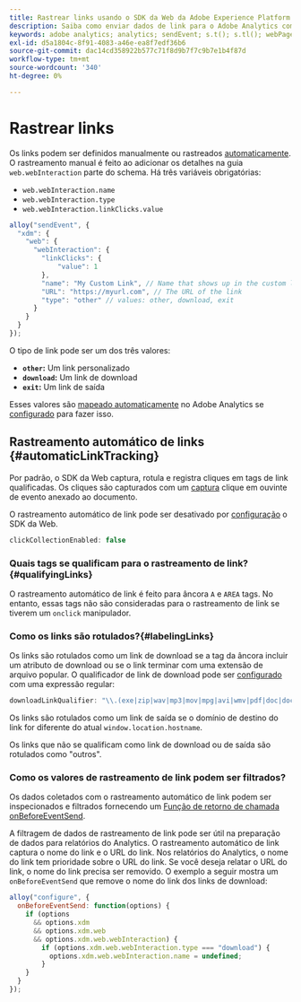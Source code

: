 ```yaml
---
title: Rastrear links usando o SDK da Web da Adobe Experience Platform
description: Saiba como enviar dados de link para o Adobe Analytics com o Experience Platform Web SDK
keywords: adobe analytics; analytics; sendEvent; s.t(); s.tl(); webPageDetails; pageViews; webInteraction; interação da web; exibições de página; rastreamento de link; links; rastrear links; clickCollection; coleta de cliques;
exl-id: d5a1804c-8f91-4083-a46e-ea8f7edf36b6
source-git-commit: dac14cd358922b577c71f8d9b7f7c9b7e1b4f87d
workflow-type: tm+mt
source-wordcount: '340'
ht-degree: 0%

---
```


# Rastrear links

Os links podem ser definidos manualmente ou rastreados [automaticamente](#automaticLinkTracking). O rastreamento manual é feito ao adicionar os detalhes na guia `web.webInteraction` parte do schema. Há três variáveis obrigatórias:

* `web.webInteraction.name`
* `web.webInteraction.type`
* `web.webInteraction.linkClicks.value`

```javascript
alloy("sendEvent", {
  "xdm": {
    "web": {
      "webInteraction": {
        "linkClicks": {
            "value": 1
        },
        "name": "My Custom Link", // Name that shows up in the custom links report
        "URL": "https://myurl.com", // The URL of the link
        "type": "other" // values: other, download, exit
      }
    }
  }
});
```

O tipo de link pode ser um dos três valores:

* **`other`:** Um link personalizado
* **`download`:** Um link de download
* **`exit`:** Um link de saída

Esses valores são [mapeado automaticamente](adobe-analytics/automatically-mapped-vars.md) no Adobe Analytics se [configurado](adobe-analytics/analytics-overview.md) para fazer isso.

## Rastreamento automático de links {#automaticLinkTracking}

Por padrão, o SDK da Web captura, rotula e registra cliques em tags de link qualificadas. Os cliques são capturados com um [captura](https://www.w3.org/TR/uievents/#capture-phase) clique em ouvinte de evento anexado ao documento.

O rastreamento automático de link pode ser desativado por [configuração](../fundamentals/configuring-the-sdk.md#clickCollectionEnabled) o SDK da Web.

```javascript
clickCollectionEnabled: false
```

### Quais tags se qualificam para o rastreamento de link?{#qualifyingLinks}

O rastreamento automático de link é feito para âncora `A` e `AREA` tags. No entanto, essas tags não são consideradas para o rastreamento de link se tiverem um `onclick` manipulador.

### Como os links são rotulados?{#labelingLinks}

Os links são rotulados como um link de download se a tag da âncora incluir um atributo de download ou se o link terminar com uma extensão de arquivo popular. O qualificador de link de download pode ser [configurado](../fundamentals/configuring-the-sdk.md) com uma expressão regular:

```javascript
downloadLinkQualifier: "\\.(exe|zip|wav|mp3|mov|mpg|avi|wmv|pdf|doc|docx|xls|xlsx|ppt|pptx)$"
```

Os links são rotulados como um link de saída se o domínio de destino do link for diferente do atual `window.location.hostname`.

Os links que não se qualificam como link de download ou de saída são rotulados como &quot;outros&quot;.

### Como os valores de rastreamento de link podem ser filtrados?

Os dados coletados com o rastreamento automático de link podem ser inspecionados e filtrados fornecendo um [Função de retorno de chamada onBeforeEventSend](../fundamentals/tracking-events.md#modifying-events-globally).

A filtragem de dados de rastreamento de link pode ser útil na preparação de dados para relatórios do Analytics. O rastreamento automático de link captura o nome do link e o URL do link. Nos relatórios do Analytics, o nome do link tem prioridade sobre o URL do link. Se você deseja relatar o URL do link, o nome do link precisa ser removido. O exemplo a seguir mostra um `onBeforeEventSend` que remove o nome do link dos links de download:

```javascript
alloy("configure", {
  onBeforeEventSend: function(options) {
    if (options
      && options.xdm
      && options.xdm.web
      && options.xdm.web.webInteraction) {
        if (options.xdm.web.webInteraction.type === "download") {
          options.xdm.web.webInteraction.name = undefined;
        }
    }
  }
});
```

